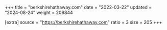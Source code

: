 +++
title = "berkshirehathaway.com"
date = "2022-03-22"
updated = "2024-08-24"
weight = 209844

[extra]
source = "https://berkshirehathaway.com"
ratio = 3
size = 205
+++

